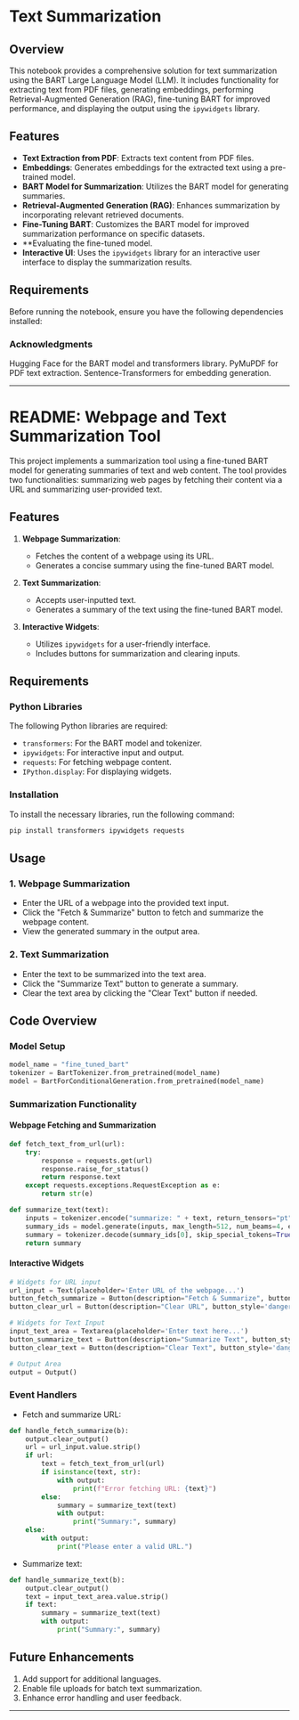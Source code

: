 
# Text Summarization 

## Overview

This notebook provides a comprehensive solution for text summarization using the BART Large Language Model (LLM).
It includes functionality for extracting text from PDF files, generating embeddings,
performing Retrieval-Augmented Generation (RAG),
fine-tuning BART for improved performance, and displaying the output using the `ipywidgets` library.

## Features

- **Text Extraction from PDF**: Extracts text content from PDF files.
- **Embeddings**: Generates embeddings for the extracted text using a pre-trained model.
- **BART Model for Summarization**: Utilizes the BART model for generating summaries.
- **Retrieval-Augmented Generation (RAG)**: Enhances summarization by incorporating relevant retrieved documents.
- **Fine-Tuning BART**: Customizes the BART model for improved summarization performance on specific datasets.
- **Evaluating the fine-tuned model.
- **Interactive UI**: Uses the `ipywidgets` library for an interactive user interface to display the summarization results.

## Requirements 

Before running the notebook, ensure you have the following dependencies installed:



### Acknowledgments
Hugging Face for the BART model and transformers library.
PyMuPDF for PDF text extraction.
Sentence-Transformers for embedding generation.

---------------------------------------------------------------------------------------------------------------
# README: Webpage and Text Summarization Tool

This project implements a summarization tool using a fine-tuned BART model for generating summaries of text and web content. The tool provides two functionalities: summarizing web pages by fetching their content via a URL and summarizing user-provided text.

## Features

1. **Webpage Summarization**:
   - Fetches the content of a webpage using its URL.
   - Generates a concise summary using the fine-tuned BART model.

2. **Text Summarization**:
   - Accepts user-inputted text.
   - Generates a summary of the text using the fine-tuned BART model.

3. **Interactive Widgets**:
   - Utilizes `ipywidgets` for a user-friendly interface.
   - Includes buttons for summarization and clearing inputs.

## Requirements

### Python Libraries

The following Python libraries are required:
- `transformers`: For the BART model and tokenizer.
- `ipywidgets`: For interactive input and output.
- `requests`: For fetching webpage content.
- `IPython.display`: For displaying widgets.

### Installation

To install the necessary libraries, run the following command:

```bash
pip install transformers ipywidgets requests
```

## Usage

### 1. Webpage Summarization

- Enter the URL of a webpage into the provided text input.
- Click the "Fetch & Summarize" button to fetch and summarize the webpage content.
- View the generated summary in the output area.

### 2. Text Summarization

- Enter the text to be summarized into the text area.
- Click the "Summarize Text" button to generate a summary.
- Clear the text area by clicking the "Clear Text" button if needed.

## Code Overview

### Model Setup

```python
model_name = "fine_tuned_bart"
tokenizer = BartTokenizer.from_pretrained(model_name)
model = BartForConditionalGeneration.from_pretrained(model_name)
```

### Summarization Functionality

#### Webpage Fetching and Summarization

```python
def fetch_text_from_url(url):
    try:
        response = requests.get(url)
        response.raise_for_status()
        return response.text
    except requests.exceptions.RequestException as e:
        return str(e)

def summarize_text(text):
    inputs = tokenizer.encode("summarize: " + text, return_tensors="pt", max_length=1024, truncation=True)
    summary_ids = model.generate(inputs, max_length=512, num_beams=4, early_stopping=True)
    summary = tokenizer.decode(summary_ids[0], skip_special_tokens=True)
    return summary
```

#### Interactive Widgets

```python
# Widgets for URL input
url_input = Text(placeholder='Enter URL of the webpage...')
button_fetch_summarize = Button(description="Fetch & Summarize", button_style='success', icon="link")
button_clear_url = Button(description="Clear URL", button_style='danger', icon="trash")

# Widgets for Text Input
input_text_area = Textarea(placeholder='Enter text here...')
button_summarize_text = Button(description="Summarize Text", button_style='success', icon="cogs")
button_clear_text = Button(description="Clear Text", button_style='danger', icon="trash")

# Output Area
output = Output()
```

### Event Handlers

- Fetch and summarize URL:

```python
def handle_fetch_summarize(b):
    output.clear_output()
    url = url_input.value.strip()
    if url:
        text = fetch_text_from_url(url)
        if isinstance(text, str):
            with output:
                print(f"Error fetching URL: {text}")
        else:
            summary = summarize_text(text)
            with output:
                print("Summary:", summary)
    else:
        with output:
            print("Please enter a valid URL.")
```

- Summarize text:

```python
def handle_summarize_text(b):
    output.clear_output()
    text = input_text_area.value.strip()
    if text:
        summary = summarize_text(text)
        with output:
            print("Summary:", summary)
```

## Future Enhancements

1. Add support for additional languages.
2. Enable file uploads for batch text summarization.
3. Enhance error handling and user feedback.

-----------------------------------------------------------------------------------------------------------

